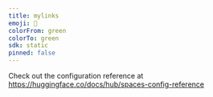 ```yaml
---
title: mylinks
emoji: 🐳
colorFrom: green
colorTo: green
sdk: static
pinned: false
---
```


Check out the configuration reference at https://huggingface.co/docs/hub/spaces-config-reference
